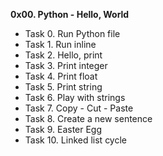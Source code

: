 **0x00. Python - Hello, World**


* Task 0. Run Python file
* Task 1. Run inline
* Task 2. Hello, print
* Task 3. Print integer
* Task 4. Print float
* Task 5. Print string
* Task 6. Play with strings
* Task 7. Copy - Cut - Paste
* Task 8. Create a new sentence
* Task 9. Easter Egg
* Task 10. Linked list cycle
